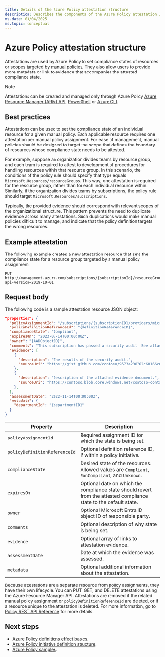 ```yaml
---
title: Details of the Azure Policy attestation structure
description: Describes the components of the Azure Policy attestation JSON object.
ms.date: 03/04/2025
ms.topic: conceptual
---
```


# Azure Policy attestation structure

Attestations are used by Azure Policy to set compliance states of resources or scopes targeted by [manual policies](effect-manual.md). They also allow users to provide more metadata or link to evidence that accompanies the attested compliance state.

> [!NOTE]
> Attestations can be created and managed only through Azure Policy [Azure Resource Manager (ARM) API](/rest/api/policy/attestations), [PowerShell](/powershell/module/az.policyinsights) or [Azure CLI](/cli/azure/policy/attestation).

## Best practices

Attestations can be used to set the compliance state of an individual resource for a given manual policy. Each applicable resource requires one attestation per manual policy assignment. For ease of management, manual policies should be designed to target the scope that defines the boundary of resources whose compliance state needs to be attested.

For example, suppose an organization divides teams by resource group, and each team is required to attest to development of procedures for handling resources within that resource group. In this scenario, the conditions of the policy rule should specify that type equals `Microsoft.Resources/resourceGroups`. This way, one attestation is required for the resource group, rather than for each individual resource within. Similarly, if the organization divides teams by subscriptions, the policy rule should target `Microsoft.Resources/subscriptions`.

Typically, the provided evidence should correspond with relevant scopes of the organizational structure. This pattern prevents the need to duplicate evidence across many attestations. Such duplications would make manual policies difficult to manage, and indicate that the policy definition targets the wrong resources.

## Example attestation

The following example creates a new attestation resource that sets the compliance state for a resource group targeted by a manual policy assignment:

```http
PUT http://management.azure.com/subscriptions/{subscriptionId}/resourceGroups/{resourceGroupName}/providers/Microsoft.PolicyInsights/attestations/{name}?api-version=2019-10-01
```

## Request body

The following code is a sample attestation resource JSON object:

```json
"properties": {
  "policyAssignmentId": "/subscriptions/{subscriptionID}/providers/microsoft.authorization/policyassignments/{assignmentID}",
  "policyDefinitionReferenceId": "{definitionReferenceID}",
  "complianceState": "Compliant",
  "expiresOn": "2023-07-14T00:00:00Z",
  "owner": "{AADObjectID}",
  "comments": "This subscription has passed a security audit. See attached details for evidence",
  "evidence": [
    {
      "description": "The results of the security audit.",
      "sourceUri": "https://gist.github.com/contoso/9573e238762c60166c090ae16b814011"
    },
    {
      "description": "Description of the attached evidence document.",
      "sourceUri": "https://contoso.blob.core.windows.net/contoso-container/contoso_file.docx"
    },
  ],
  "assessmentDate": "2022-11-14T00:00:00Z",
  "metadata": {
    "departmentId": "{departmentID}"
  }
}
```

| Property | Description |
| ---- | ---- |
| `policyAssignmentId` | Required assignment ID for which the state is being set. |
| `policyDefinitionReferenceId` | Optional definition reference ID, if within a policy initiative. |
| `complianceState` | Desired state of the resources. Allowed values are `Compliant`, `NonCompliant`, and `Unknown`. |
| `expiresOn` | Optional date on which the compliance state should revert from the attested compliance state to the default state. |
| `owner` | Optional Microsoft Entra ID object ID of responsible party. |
| `comments` | Optional description of why state is being set. |
| `evidence` | Optional array of links to attestation evidence. |
| `assessmentDate` | Date at which the evidence was assessed. |
| `metadata` | Optional additional information about the attestation. |

Because attestations are a separate resource from policy assignments, they have their own lifecycle. You can PUT, GET, and DELETE attestations using the Azure Resource Manager API. Attestations are removed if the related manual policy assignment or `policyDefinitionReferenceId` are deleted, or if a resource unique to the attestation is deleted. For more information, go to [Policy REST API Reference](/rest/api/policy) for more details.

## Next steps

- [Azure Policy definitions effect basics](effect-basics.md).
- [Azure Policy initiative definition structure](./initiative-definition-structure.md).
- [Azure Policy samples](/azure/governance/policy/samples/index).
